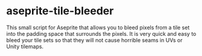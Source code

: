 # aseprite-tile-bleeder
 This small script for Aseprite that allows you to bleed pixels from a tile set into the padding space that surrounds the pixels. It is very quick and easy to bleed your tile sets so that they will not cause horrible seams in UVs or Unity tilemaps.

